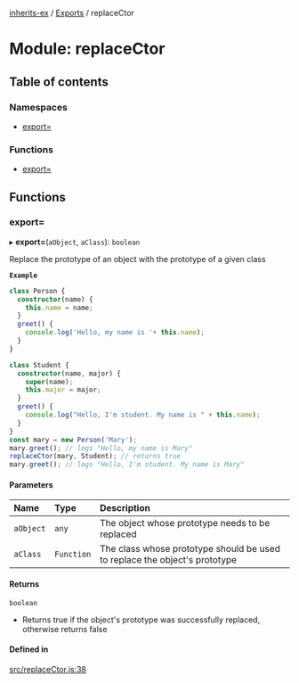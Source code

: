 [inherits-ex](../README.md) / [Exports](../modules.md) / replaceCtor

# Module: replaceCtor

## Table of contents

### Namespaces

- [export&#x3D;](replaceCtor.export_.md)

### Functions

- [export&#x3D;](replaceCtor.md#export&#x3D;)

## Functions

### export&#x3D;

▸ **export=**(`aObject`, `aClass`): `boolean`

Replace the prototype of an object with the prototype of a given class

**`Example`**

```ts
class Person {
  constructor(name) {
    this.name = name;
  }
  greet() {
    console.log('Hello, my name is '+ this.name);
  }
}

class Student {
  constructor(name, major) {
    super(name);
    this.major = major;
  }
  greet() {
    console.log("Hello, I'm student. My name is " + this.name);
  }
}
const mary = new Person('Mary');
mary.greet(); // logs "Hello, my name is Mary"
replaceCtor(mary, Student); // returns true
mary.greet(); // logs "Hello, I'm student. My name is Mary"
```

#### Parameters

| Name | Type | Description |
| :------ | :------ | :------ |
| `aObject` | `any` | The object whose prototype needs to be replaced |
| `aClass` | `Function` | The class whose prototype should be used to replace the object's prototype |

#### Returns

`boolean`

- Returns true if the object's prototype was successfully replaced, otherwise returns false

#### Defined in

[src/replaceCtor.js:38](https://github.com/snowyu/inherits-ex.js/blob/5942071/src/replaceCtor.js#L38)
